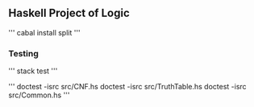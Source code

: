 ## Haskell Project of Logic

'''
cabal install split
'''

### Testing

'''
stack test
'''

'''
doctest -isrc src/CNF.hs
doctest -isrc src/TruthTable.hs
doctest -isrc src/Common.hs
'''